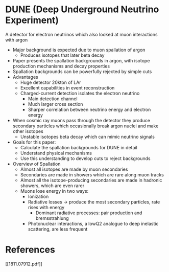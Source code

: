    

# DUNE (Deep Underground Neutrino Experiment)
A detector for electron neutrinos which also looked at muon interactions with argon
-   Major background is expected due to muon spallation of argon
	-   Produces isotopes that later beta decay
-   Paper presents the spallation backgrounds in argon, with isotope production mechanisms and decay properties
-   Spallation backgrounds can be powerfully rejected by simple cuts
-   Advantages
	-   Huge detector 20kton of LAr
	-   Excellent capabilities in event reconstruction
	-   Charged-current detection isolates the electron neutrino
		-   Main detection channel
		-   Much larger cross section
		-   Sharper correlation between neutrino energy and electron energy
-   When cosmic ray muons pass through the detector they produce secondary particles which occasionally break argon nuclei and make other isotopes
	-   Unstable isotopes beta decay which can mimic neutrino signals
-   Goals for this paper:
	-   Calculate the spallation backgrounds for DUNE in detail
	-   Understand physical mechanisms
	-   Use this understanding to develop cuts to reject backgrounds
-   Overview of Spallation
	-   Almost all isotopes are made by muon secondaries
	-   Secondaries are made in showers which are rare along muon tracks
	-   Almost all the isotope-producing secondaries are made in hadronic showers, which are even rarer
	-   Muons lose energy in two ways:
		-   Ionization
		-   Radiative losses → produce the most secondary particles, rate rises with energy
			-   Dominant radiative processes: pair production and bremsstrahlung
		-   Photonuclear interactions, a lowQ2 analogue to deep inelastic scattering, are less frequent

# References
[[1811.07912.pdf]]